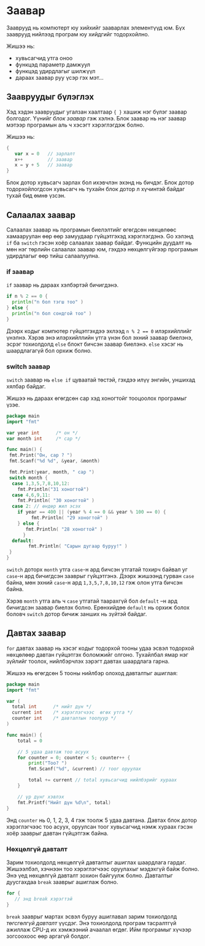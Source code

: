 # Заавар

Зааврууд нь компютерт юу хийхийг зааварлах элементүүд юм. Бүх зааврууд нийлээд програм юу хийдгийг тодорхойлно.

Жишээ нь:

* хувьсагчид утга оноо
* функцэд параметр дамжуул
* функцэд удирдлагыг шилжүүл
* дараах заавар руу үсэр гэх мэт...

## Заавруудыг бүлэглэх

Хэд хэдэн заавруудыг угалзан хаалтаар `{ }` хашиж нэг бүлэг заавар болгодог. Үүнийг _блок заавар_ гэж хэлнэ. Блок заавар нь нэг заавар мэтээр програмын аль ч хэсэгт хэрэглэгдэж болно.

Жишээ нь:

```go
{
   var x = 0   // зарлалт
   x++         // заавар
   x = y + 5   // заавар
}
```

Блок дотор хувьсагч зарлах бол ихэвчлэн эхэнд нь бичдэг. Блок дотор тодорхойлогдсон хувьсагч нь тухайн блок дотор л хүчинтэй байдаг тухай бид өмнө үзсэн.

## Салаалах заавар

Салаалах заавар нь програмын биелэлтийг өгөгдсөн нөхцөлөөс хамааруулан өөр өөр замуудаар гүйцэтгэхэд хэрэглэгдэнэ. Go хэлэнд `if` ба `switch` гэсэн хоёр салаалах заавар байдаг. Функцийн дуудалт нь мөн нэг төрлийн салаалах заавар юм, гэхдээ нөхцөлгүйгээр програмын удирдлагыг өөр тийш салаалуулна.

### if заавар

`if` заавар нь дараах хэлбэртэй бичигдэнэ.

```go
if n % 2 == 0 {
  println("n бол тэгш тоо" )
} else {
  println("n бол сондгой тоо" )
}
```

Дээрх кодыг компютер гүйцэтгэхдээ эхлээд `n % 2 == 0` илэрхийллийг үнэлнэ. Хэрэв энэ илэрхийллийн утга үнэн бол эхний заавар биелэнэ, эсрэг тохиолдолд `else` блокт бичсэн заавар биелэнэ. `else` хэсэг нь шаардлагагүй бол орхиж болно.

### switch заавар

`switch` заавар нь `else if` цуваатай төстэй, гэхдээ илүү энгийн, уншихад хялбар байдаг.

Жишээ нь дараах өгөгдсөн сар хэд хоногтойг тооцоолох програмыг үзэе.

```go
package main
import "fmt"

var year int      /* он */
var month int     /* сар */

func main() {
 fmt.Print("Он, сар ? ")
 fmt.Scanf("%d %d", &year, &month)

 fmt.Print(year, month, " сар ")
 switch month {
  case 1,3,5,7,8,10,12:
    fmt.Println("31 хоногтой")
  case 4,6,9,11:
    fmt.Println( "30 хоногтой" )
  case 2: // өндөр жил эсэх
    if year == 400 || (year % 4 == 0 && year % 100 == 0) {
         fmt.Println( "29 хоногтой" )
    } else {
       fmt.Println( "28 хоногтой" )
      }
  default:
        fmt.Println( "Сарын дугаар буруу!" )
 }
}
```

`switch` доторх `month` утга `case`-н ард бичсэн утгатай тохирч байвал уг `case`-н ард бичигдсэн зааврыг гүйцэтгэнэ. Дээрх жишээнд гурван `case` байна, мөн эхний `case`-н ард `1,3,5,7,8,10,12` гэж олон утга бичсэн байна.

Хэрэв `month` утга аль ч `case` утгатай таарахгүй бол `default` –н ард бичигдсэн заавар биелэх болно. Ерөнхийдөө `default` нь орхиж болох боловч `switch` дотор бичиж занших нь зүйтэй байдаг.

## Давтах заавар

`for` давтах заавар нь хэсэг кодыг тодорхой тооны удаа эсвэл тодорхой нөхцөлөөр давтан гүйцэтгэх боломжийг олгоно. Тухайлбал ямар нэг зүйлийг тоолох, нийлбэрчлэх зэрэгт давтах шаардлага гарна.

Жишээ нь өгөгдсөн 5 тооны нийлбэр олоход давталтыг ашиглая:

```go
package main
import "fmt"

var (
  total int      /* нийт дүн */
  current int    /* хэрэглэгчээс  өгөх утга */
  counter int    /* давталтын тоолуур */
)

func main() {
    total = 0

    // 5 удаа давтаж тоо асуух
    for counter = 0; counter < 5; counter++ {
        print("Тоо? ")
        fmt.Scanf("%d", &current) // тоог оруулах

        total += current // total хувьсагчид нийлбэрийг хураах
    }

    // үр дүнг хэвлэх
    fmt.Printf("Нийт дүн %d\n", total)
}
```

Энд `counter` нь 0, 1, 2, 3, 4 гэж тоолж 5 удаа давтана. Давтах блок дотор хэрэглэгчээс тоо асуух, оруулсан тоог хувьсагчид нэмж хураах гэсэн хоёр зааврыг давтан гүйцэтгэж байна.

### Нөхцөлгүй давталт

Зарим тохиолдолд нөхцөлгүй давталтыг ашиглах шаардлага гардаг. Жишээлбэл, хэчнээн тоо хэрэглэгчээс оруулахыг мэдэхгүй байж болно. Энэ үед нөхцөлгүй давталт зохион байгуулж болно. Давталтыг дуусгахдаа `break` зааврыг ашиглаж болно.

```go
for {
   // энд break хэрэгтэй
}
```

`break` зааврыг мартах эсвэл буруу ашиглавал зарим тохиолдолд *төгсгөлгүй давталт* үүсдэг. Энэ тохиолдолд програм тасралтгүй ажиллаж CPU-д их хэмжээний ачаалал өгдөг. Ийм програмыг хүчээр зогсоохоос өөр аргагүй болдог.